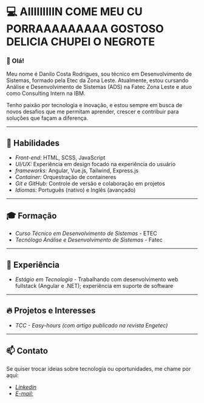 # 💻 AIIIIIIIIIN COME MEU CU PORRAAAAAAAAA GOSTOSO DELICIA CHUPEI O NEGROTE

### 👋 Olá!

Meu nome é Danilo Costa Rodrigues, sou técnico em Desenvolvimento de Sistemas, formado pela Etec da Zona Leste. Atualmente, estou cursando Análise e Desenvolvimento de Sistemas (ADS) na Fatec Zona Leste e atuo como Consulting Intern na IBM.

Tenho paixão por tecnologia e inovação, e estou sempre em busca de novos desafios que me permitam aprender, crescer e contribuir para soluções que façam a diferença.

---

## 🚀 Habilidades  

- *Front-end:* HTML, SCSS, JavaScript
- *UI/UX:* Experiência em design focado na experiência do usuário
- *frameworks:* Angular, Vue.js, Tailwind, Express.js
- *Container:* Orquestração de containeres
- *Git e GitHub:* Controle de versão e colaboração em projetos  
- *Idiomas:* Português (nativo) e Inglês (avançado)  

---

## 🎓 Formação  

- *Curso Técnico em Desenvolvimento de Sistemas* - ETEC  
- *Tecnólogo Análise e Desenvolvimento de Sistemas* - Fatec 

---

## 💼 Experiência  

- *Estágio em Tecnologia* - Trabalhando com desenvolvimento web fullstack (Angular e .NET); experiência em suporte de software

---

## 🔥 Projetos e Interesses  

- *TCC - Easy-hours (com artigo publicado na revista Engetec)*

---

## 📫 Contato  

Se quiser trocar ideias sobre tecnologia ou oportunidades, me chame por aqui:  

- *[Linkedin](https://www.linkedin.com/in/danilo-rodrigues07)*
- *[E-mail:](pessoal.danilorodrigues@gmail.com)*
